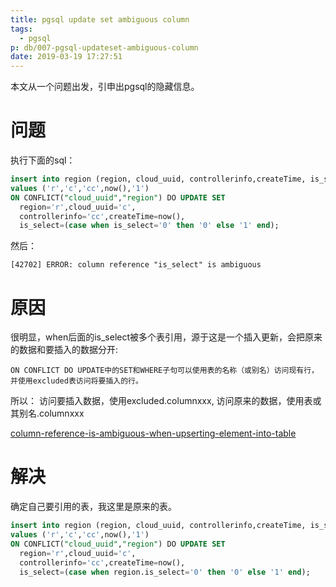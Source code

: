 ```yaml
---
title: pgsql update set ambiguous column
tags:
  - pgsql
p: db/007-pgsql-updateset-ambiguous-column
date: 2019-03-19 17:27:51
---
```


本文从一个问题出发，引申出pgsql的隐藏信息。

# 问题
执行下面的sql：
```sql
insert into region (region, cloud_uuid, controllerinfo,createTime, is_select )
values ('r','c','cc',now(),'1')
ON CONFLICT("cloud_uuid","region") DO UPDATE SET
  region='r',cloud_uuid='c',
  controllerinfo='cc',createTime=now(),
  is_select=(case when is_select='0' then '0' else '1' end);
```
然后：
```
[42702] ERROR: column reference "is_select" is ambiguous
```

# 原因
很明显，when后面的is_select被多个表引用，源于这是一个插入更新，会把原来的数据和要插入的数据分开:
```
ON CONFLICT DO UPDATE中的SET和WHERE子句可以使用表的名称（或别名）访问现有行，
并使用excluded表访问将要插入的行。
```
所以： 访问要插入数据，使用excluded.columnxxx, 访问原来的数据，使用表或其别名.columnxxx

[column-reference-is-ambiguous-when-upserting-element-into-table](https://dba.stackexchange.com/questions/161127/column-reference-is-ambiguous-when-upserting-element-into-table)

# 解决
确定自己要引用的表，我这里是原来的表。
```sql
insert into region (region, cloud_uuid, controllerinfo,createTime, is_select )
values ('r','c','cc',now(),'1')
ON CONFLICT("cloud_uuid","region") DO UPDATE SET
  region='r',cloud_uuid='c',
  controllerinfo='cc',createTime=now(),
  is_select=(case when region.is_select='0' then '0' else '1' end);
```


